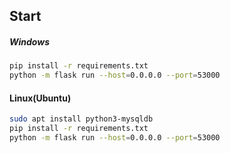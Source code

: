 <!--
 * @Descripttion: 
 * @version: 
 * @Author: 王远昭
 * @Date: 2023-02-01 21:06:29
 * @LastEditors: 王远昭
 * @LastEditTime: 2023-02-02 16:48:26
-->
## Start

##### Windows

```sh
pip install -r requirements.txt
python -m flask run --host=0.0.0.0 --port=53000
```

#### Linux(Ubuntu)
```sh
sudo apt install python3-mysqldb
pip install -r requirements.txt
python -m flask run --host=0.0.0.0 --port=53000
```
